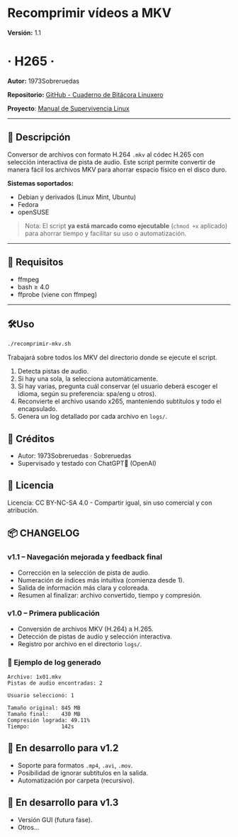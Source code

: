 # Recomprimir vídeos a MKV

**Versión:** 1.1

# · H265 ·

**Autor:** 1973Sobreruedas

**Repositorio:** [GitHub - Cuaderno de Bitácora Linuxero](https://github.com/1973Sobreruedas/Cuaderno-Bitacora-Linuxero-1973Sobreruedas)

**Proyecto**: [Manual de Supervivencia Linux](https://manualdesupervivenciaLinux.com)

---

## 🧾 Descripción

Conversor de archivos con formato H.264 `.mkv` al códec H.265 con selección interactiva de pista de audio. Este script permite convertir de manera fácil los archivos MKV para ahorrar espacio físico en el disco duro.

**Sistemas soportados:**

- Debian y derivados (Linux Mint, Ubuntu)
- Fedora
- openSUSE

> Nota: El script **ya está marcado como ejecutable** (`chmod +x` aplicado) para ahorrar tiempo y facilitar su uso o automatización.

---

## 🔧 Requisitos

- ffmpeg
- bash ≥ 4.0
- ffprobe (viene con ffmpeg)

---

## 🛠️Uso

```bash
./recomprimir-mkv.sh
```

Trabajará sobre todos los MKV del directorio donde se ejecute el script.

1. Detecta pistas de audio.
2. Si hay una sola, la selecciona automáticamente.
3. Si hay varias, pregunta cuál conservar (el usuario deberá escoger el idioma, según su preferencia: spa/eng u otros).
4. Reconvierte el archivo usando x265, manteniendo subtítulos y todo el encapsulado.
5. Genera un log detallado por cada archivo en `logs/`.

## 🤝 Créditos

- Autor: 1973Sobreruedas · Sobreruedas
- Supervisado y testado con ChatGPT🧠 (OpenAI)

## 📜 Licencia

Licencia: CC BY-NC-SA 4.0 - Compartir igual, sin uso comercial y con atribución.

## 📦 CHANGELOG

### v1.1 – Navegación mejorada y feedback final

- Corrección en la selección de pista de audio.
- Numeración de índices más intuitiva (comienza desde 1).
- Salida de información más clara y coloreada.
- Resumen al finalizar: archivo convertido, tiempo y compresión.

### v1.0 – Primera publicación

- Conversión de archivos MKV (H.264) a H.265.
- Detección de pistas de audio y selección interactiva.
- Registro por archivo en el directorio `logs/`.

### 🧾 Ejemplo de log generado

```
Archivo: 1x01.mkv
Pistas de audio encontradas: 2

Usuario seleccionó: 1

Tamaño original: 845 MB
Tamaño final:    430 MB
Compresión lograda: 49.11%
Tiempo:          142s
```

## 🧪 En desarrollo para v1.2

- Soporte para formatos `.mp4`, `.avi`, `.mov`.
- Posibilidad de ignorar subtítulos en la salida.
- Automatización por carpeta (recursivo).

## 🚀 En desarrollo para v1.3

- Versión GUI (futura fase).
- Otros...
